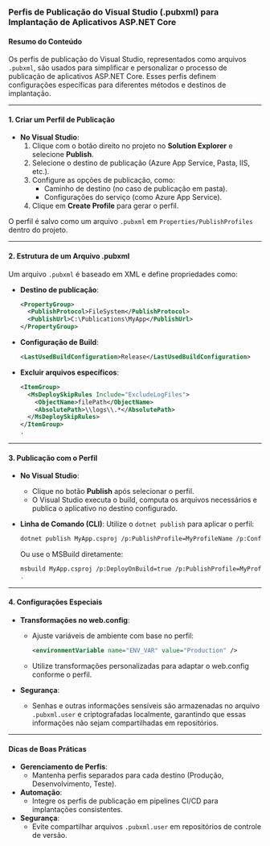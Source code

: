 ### Perfis de Publicação do Visual Studio (.pubxml) para Implantação de Aplicativos ASP.NET Core

#### Resumo do Conteúdo

Os perfis de publicação do Visual Studio, representados como arquivos `.pubxml`, são usados para simplificar e personalizar o processo de publicação de aplicativos ASP.NET Core. Esses perfis definem configurações específicas para diferentes métodos e destinos de implantação.

---

#### **1. Criar um Perfil de Publicação**
- **No Visual Studio**:
  1. Clique com o botão direito no projeto no **Solution Explorer** e selecione **Publish**.
  2. Selecione o destino de publicação (Azure App Service, Pasta, IIS, etc.).
  3. Configure as opções de publicação, como:
     - Caminho de destino (no caso de publicação em pasta).
     - Configurações do serviço (como Azure App Service).
  4. Clique em **Create Profile** para gerar o perfil.

O perfil é salvo como um arquivo `.pubxml` em `Properties/PublishProfiles` dentro do projeto.

---

#### **2. Estrutura de um Arquivo .pubxml**
Um arquivo `.pubxml` é baseado em XML e define propriedades como:
- **Destino de publicação**:
  ```xml
  <PropertyGroup>
    <PublishProtocol>FileSystem</PublishProtocol>
    <PublishUrl>C:\Publications\MyApp</PublishUrl>
  </PropertyGroup>
  ```
- **Configuração de Build**:
  ```xml
  <LastUsedBuildConfiguration>Release</LastUsedBuildConfiguration>
  ```
- **Excluir arquivos específicos**:
  ```xml
  <ItemGroup>
    <MsDeploySkipRules Include="ExcludeLogFiles">
      <ObjectName>filePath</ObjectName>
      <AbsolutePath>\\logs\\.*</AbsolutePath>
    </MsDeploySkipRules>
  </ItemGroup>
  .
  ```

---

#### **3. Publicação com o Perfil**
- **No Visual Studio**:
  - Clique no botão **Publish** após selecionar o perfil.
  - O Visual Studio executa o build, computa os arquivos necessários e publica o aplicativo no destino configurado.

- **Linha de Comando (CLI)**:
  Utilize o `dotnet publish` para aplicar o perfil:
  ```bash
  dotnet publish MyApp.csproj /p:PublishProfile=MyProfileName /p:Configuration=Release
  ```
  Ou use o MSBuild diretamente:
  ```bash
  msbuild MyApp.csproj /p:DeployOnBuild=true /p:PublishProfile=MyProfileName
  .
  ```

---

#### **4. Configurações Especiais**
- **Transformações no web.config**:
  - Ajuste variáveis de ambiente com base no perfil:
    ```xml
    <environmentVariable name="ENV_VAR" value="Production" />
    ```
  - Utilize transformações personalizadas para adaptar o web.config conforme o perfil.

- **Segurança**:
  - Senhas e outras informações sensíveis são armazenadas no arquivo `.pubxml.user` e criptografadas localmente, garantindo que essas informações não sejam compartilhadas em repositórios.

---

#### **Dicas de Boas Práticas**
- **Gerenciamento de Perfis**:
  - Mantenha perfis separados para cada destino (Produção, Desenvolvimento, Teste).
- **Automação**:
  - Integre os perfis de publicação em pipelines CI/CD para implantações consistentes.
- **Segurança**:
  - Evite compartilhar arquivos `.pubxml.user` em repositórios de controle de versão.